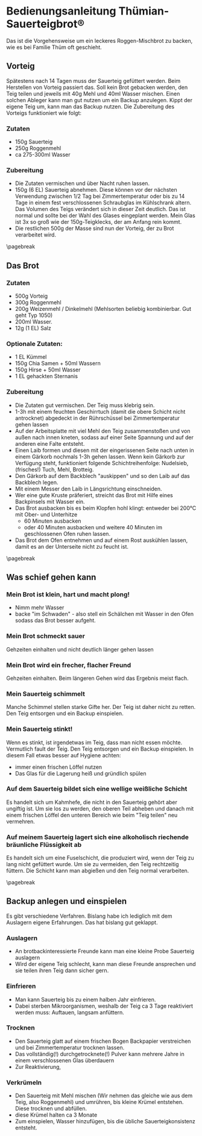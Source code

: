 # Bedienungsanleitung Thümian-Sauerteigbrot®

Das ist die Vorgehensweise um ein leckeres Roggen-Mischbrot zu backen, wie es 
bei Familie Thüm oft geschieht. 


## Vorteig

Spätestens nach 14 Tagen muss der Sauerteig gefüttert werden. Beim Herstellen 
von Vorteig passiert das. Soll kein Brot gebacken werden, den Teig teilen und 
jeweils mit 40g Mehl und 40ml Wasser mischen. Einen solchen Ableger kann man 
gut nutzen um ein Backup anzulegen. Kippt der eigene Teig um, kann man 
das Backup nutzen. Die Zubereitung des Vorteigs funktioniert wie folgt:

### Zutaten

* 150g Sauerteig
* 250g Roggenmehl
* ca 275-300ml Wasser

### Zubereitung

* Die Zutaten vermischen und über Nacht ruhen lassen.
* 150g (6 EL) Sauerteig abnehmen. Diese können vor der nächsten Verwendung
  zwischen 1/2 Tag bei Zimmertemperatur oder bis zu 14 Tage in einem fest
  verschlossenen Schraubglas im Kühlschrank altern. Das Volumen des Teigs 
  verändert sich in dieser Zeit deutlich. Das ist normal und sollte bei der Wahl des Glases 
  eingeplant werden. Mein Glas ist 3x so groß wie der 150g-Teigklecks, der am Anfang 
  rein kommt.
* Die restlichen 500g der Masse sind nun der Vorteig, der zu Brot verarbeitet wird.

\pagebreak
## Das Brot

### Zutaten

* 500g Vorteig
* 300g Roggenmehl
* 200g Weizenmehl / Dinkelmehl (Mehlsorten beliebig kombinierbar. Gut geht Typ 1050)
* 200ml Wasser.
* 12g (1 EL) Salz

### Optionale Zutaten:

* 1 EL Kümmel
* 150g Chia Samen + 50ml Wassern
* 150g Hirse + 50ml Wasser
* 1 EL gehackten Sternanis

### Zubereitung

* Die Zutaten gut vermischen. Der Teig muss klebrig sein.
* 1-3h mit einem feuchten Geschirrtuch (damit die obere Schicht nicht 
  antrocknet) abgedeckt in der Rührschüssel bei Zimmertemperatur gehen lassen
* Auf der Arbeitsplatte mit viel Mehl den Teig zusammenstoßen und von außen
  nach innen kneten, sodass auf einer Seite Spannung und auf der anderen eine
  Falte entsteht.
* Einen Laib formen und diesen mit der eingerissenen Seite nach unten in einem
  Gärkorb nochmals 1-3h gehen lassen. Wenn kein Gärkorb zur 
  Verfügung steht, funktioniert folgende Schichtreihenfolge: Nudelsieb, 
  (frisches!) Tuch, Mehl, Brotteig.
* Den Gärkorb auf dem Backblech "auskippen" und so den Laib auf das Backblech 
  legen.
* Mit einem Messer den Laib in Längsrichtung einschneiden.
* Wer eine gute Kruste präferiert, streicht das Brot mit Hilfe eines 
  Backpinsels mit Wasser ein.
* Das Brot ausbacken bis es beim Klopfen hohl klingt: entweder bei 200°C mit 
  Ober- und Unterhitze 
  * 60 Minuten ausbacken
  * oder 40 Minuten ausbacken und weitere 40 Minuten im geschlossenen 
    Ofen ruhen lassen.
* Das Brot dem Ofen entnehmen und auf einem Rost auskühlen lassen, damit es an 
  der Unterseite nicht zu feucht ist.

\pagebreak
## Was schief gehen kann

### Mein Brot ist klein, hart und macht plong!

* Nimm mehr Wasser
* backe "im Schwaden" - also stell ein Schälchen mit Wasser in den Ofen sodass 
  das Brot besser aufgeht. 

### Mein Brot schmeckt sauer

Gehzeiten einhalten und nicht deutlich länger gehen lassen

### Mein Brot wird ein frecher, flacher Freund

Gehzeiten einhalten. Beim längeren Gehen wird das Ergebnis meist flach.

### Mein Sauerteig schimmelt

Manche Schimmel stellen starke Gifte her.
Der Teig ist daher nicht zu retten. 
Den Teig entsorgen und ein Backup einspielen. 

### Mein Sauerteig stinkt!

Wenn es stinkt, ist irgendetwas im Teig, dass man nicht essen möchte. Vermutlich fault der Teig.
Den Teig entsorgen und ein Backup einspielen. In diesem Fall etwas besser auf Hygiene achten:

* immer einen frischen Löffel nutzen
* Das Glas für die Lagerung heiß und gründlich spülen

### Auf dem Sauerteig bildet sich eine wellige weißliche Schicht

Es handelt sich um Kahmhefe, die nicht in den Sauerteig gehört aber ungiftig 
ist. Um sie los zu werden, den oberen Teil abheben und danach mit einem 
frischen Löffel den unteren Bereich wie beim "Teig teilen" neu vermehren.

### Auf meinem Sauerteig lagert sich eine alkoholisch riechende bräunliche Flüssigkeit ab

Es handelt sich um eine Fuselschicht, die produziert 
wird, wenn der Teig zu lang nicht gefüttert wurde. Um sie zu vermeiden, den Teig rechtzeitig füttern. Die Schicht kann man abgießen und den Teig normal verarbeiten.

\pagebreak
## Backup anlegen und einspielen

Es gibt verschiedene Verfahren. Bislang habe ich lediglich mit dem Auslagern 
eigene Erfahrungen. Das hat bislang gut geklappt. 

### Auslagern

* An brotbackinteressierte Freunde kann man eine kleine Probe Sauerteig 
  auslagern 
* Wird der eigene Teig schlecht, kann man diese Freunde ansprechen und sie 
  teilen ihren Teig dann sicher gern.

### Einfrieren

* Man kann Sauerteig bis zu einem halben Jahr einfrieren. 
* Dabei sterben Mikroorganismen, weshalb der Teig ca 3 Tage reaktiviert werden muss: Auftauen, langsam anfüttern.

### Trocknen

* Den Sauerteig glatt auf einem frischen Bogen Backpapier verstreichen und bei 
  Zimmertemperatur  trocknen lassen.
* Das vollständig(!) durchgetrocknete(!) Pulver kann mehrere Jahre in einem 
  verschlossenen Glas überdauern
* Zur Reaktivierung, 

### Verkrümeln

* Den Sauerteig mit Mehl mischen (Wir nehmen das gleiche wie aus dem Teig, also 
  Roggenmehl) und umrühren, bis kleine Krümel entstehen. Diese trocknen und 
  abfüllen.
* diese Krümel halten ca 3 Monate
* Zum einspielen, Wasser hinzufügen, bis die übliche Sauerteigkonsistenz 
  entsteht.

